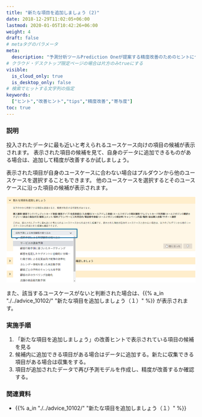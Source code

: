 ```yaml
---
title: "新たな項目を追加しましょう (2)"
date: 2018-12-29T11:02:05+06:00
lastmod: 2020-01-05T10:42:26+06:00
weight: 4
draft: false
# metaタグのパラメータ
meta:
  description: "予測分析ツールPrediction Oneが提案する精度改善のためのヒントについて説明するページです。"
# クラウド・デスクトップ限定ページの場合は片方のみtrueにする
visible:
  is_cloud_only: true
  is_desktop_only: false
# 検索でヒットする文字列の指定
keywords:
  ["ヒント","改善ヒント","tips","精度改善","寄与度"]
toc: true
---
```


### 説明

投入されたデータに最も近いと考えられるユースケース向けの項目の候補が表示されます。
表示された項目の候補を見て、自身のデータに追加できるものがある場合は、追加して精度が改善するか試しましょう。

表示された項目が自身のユースケースに合わない場合はプルダウンから他のユースケースを選択することもできます。
他のユースケースを選択するとそのユースケースに沿った項目の候補が表示されます。

![](../img/t_slide14.png)

また、該当するユースケースがないと判断された場合は、{{% a_in "./../advice_10102/" "新たな項目を追加しましょう（１）" %}} が表示されます。

### 実施手順

1. 「新たな項目を追加しましょう」の改善ヒントで表示されている項目の候補を見る
1. 候補内に追加できる項目がある場合はデータに追加する。新たに収集できる項目がある場合は収集をする。
1. 項目が追加されたデータで再び予測モデルを作成し、精度が改善するか確認する。

### 関連資料

- {{% a_in "./../advice_10102/" "新たな項目を追加しましょう（１）" %}}

